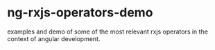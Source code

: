 # ng-rxjs-operators-demo
examples and demo of some of the most relevant rxjs operators in the context of angular development.
